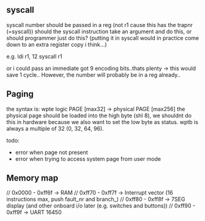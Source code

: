 syscall
-------
syscall number should be passed in a reg (not r1 cause this has the trapnr (=syscall))
should the syscall instruction take an argument and do this, or should programmer just do this?
(putting it in syscall would in practice come down to an extra register copy i think...)

e.g.
  ldi r1, 12
  syscall r1

or i could pass an immediate got 9 encoding bits..thats plenty -> this would save 1 cycle.. However, the number will
probably be in a reg already..


Paging
------
the syntax is: wpte logic PAGE [max32] -> physical PAGE [max256]
the physical page should be loaded into the high byte (shl 8), we shouldnt do this in hardware because we also want to set the low byte as status.
wptb is always a multiple of 32 (0, 32, 64, 96).


todo:
- error when page not present
- error when trying to access system page from user mode


Memory map
----------
// 0x0000 - 0xff6f -> RAM
// 0xff70 - 0xff7f -> Interrupt vector (16 instructions max, push fault_nr and branch_)
// 0xff80 - 0xff8f -> 7SEG display (and other onboard i/o later (e.g. switches and buttons))
// 0xff90 - 0xff9f -> UART 16450